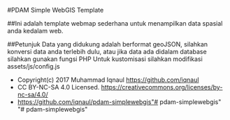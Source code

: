 #PDAM Simple WebGIS Template

##Ini adalah template webmap sederhana untuk menampilkan data spasial anda kedalam web.

##Petunjuk
Data yang didukung adalah berformat geoJSON, silahkan konversi data anda terlebih dulu, atau jika data ada didalam database silahkan gunakan fungsi PHP
Untuk kustomisasi silahkan modifikasi assets/js/config.js


* Copyright(c) 2017 Muhammad Iqnaul <https://github.com/iqnaul>
* CC BY-NC-SA 4.0 Licensed. https://creativecommons.org/licenses/by-nc-sa/4.0/
* https://github.com/iqnaul/pdam-simplewebgis"# pdam-simplewebgis" 
"# pdam-simplewebgis" 
